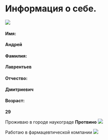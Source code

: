 # Информация о себе.

![](https://sun9-5.userapi.com/impg/NGCqkiBcEXmsX_3QZDzvDAUGJ15UC9XrdpgScA/bJgHrJQFiQw.jpg?size=1727x2160&quality=96&sign=de13371923036b5e605718deba4e27c5&type=album)

#### Имя:
**Андрей**
#### Фамилия:
**Лаврентьев**
#### Отчество:
**Дмитриевич**
#### Возраст:
**29**

Проживаю в городе наукограде **Протвино**
![](https://protvino.ru/files/image/32/25/86/zjv.jpg)

Работаю в фармацевтической компании
![](https://upload.wikimedia.org/wikipedia/commons/thumb/f/f3/Geropharmlogo.gif/200px-Geropharmlogo.gif)
